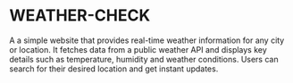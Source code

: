 # WEATHER-CHECK
A a simple website that provides real-time weather information for any city or location. It fetches data from a public weather API and displays key details such as temperature, humidity and weather conditions. Users can search for their desired location and get instant updates. 

